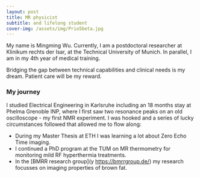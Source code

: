 ```yaml
---
layout: post
title: MR physicist
subtitle: and lifelong student
cover-img: /assets/img/Prio5beta.jpg
---
```



My name is Mingming Wu. Currently, I am a postdoctoral researcher at Klinikum rechts der Isar, at the Technical University of Munich. In parallel, I am in my 4th year of medical training.

Bridging the gap between technical capabilities and clinical needs is my dream. Patient care will be my reward. 

### My journey


I studied Electrical Engineering in Karlsruhe including an 18 months stay at Phelma Grenoble INP, where I first saw two resonance peaks on an old oscilloscope - my first NMR experiment. I was hooked and a series of lucky circumstances followed that allowed me to flow along:
- During my Master Thesis at ETH I was learning a lot about Zero Echo Time imaging.  
- I continued a PhD program at the TUM on MR thermometry for monitoring mild RF hyperthermia treatments.
- In the [BMRR research group](y
https://bmrrgroup.de/) my research focusses on imaging properties of brown fat. 
